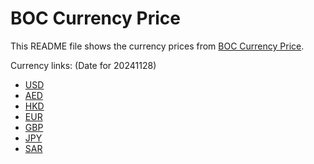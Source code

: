 # BOC Currency Price

This README file shows the currency prices from [BOC Currency Price](https://www.boc.cn/sourcedb/whpj/).

Currency links: (Date for 20241128)

- [USD](https://bocurrencyprice.techina.science/BOC_CURRENCY_PRICE/USD/20241128.json)
- [AED](https://bocurrencyprice.techina.science/BOC_CURRENCY_PRICE/AED/20241128.json)
- [HKD](https://bocurrencyprice.techina.science/BOC_CURRENCY_PRICE/HKD/20241128.json)
- [EUR](https://bocurrencyprice.techina.science/BOC_CURRENCY_PRICE/EUR/20241128.json)
- [GBP](https://bocurrencyprice.techina.science/BOC_CURRENCY_PRICE/GBP/20241128.json)
- [JPY](https://bocurrencyprice.techina.science/BOC_CURRENCY_PRICE/JPY/20241128.json)
- [SAR](https://bocurrencyprice.techina.science/BOC_CURRENCY_PRICE/SAR/20241128.json)
